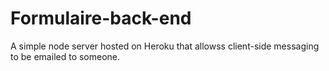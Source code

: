 # Formulaire-back-end
A simple node server hosted on Heroku that allowss client-side messaging to be emailed to someone.
